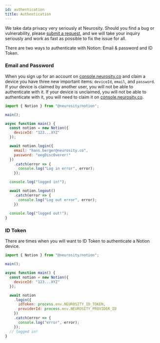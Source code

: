 ```yaml
---
id: authentication
title: Authentication
---
```

We take data privacy very seriously at Neurosity. Should you find a bug or vulnerability, please [submit a request](support.neurosity.co), and we will take your inquiry seriously and work as fast as possible to fix the issue for all.

There are two ways to authenticate with Notion: Email & password and ID Token.

### Email and Password

When you sign up for an account on [console.neurosity.co](console.neurosity.co) and claim a device you have three new important items: `deviceId`, `email`, and `password`. If your device is claimed by another user, you will not be able to authenticate with it. If your device is unclaimed, you will not be able to authenticate with it, you will need to claim it on [console.neurosity.co](console.neurosity.co).

```js
import { Notion } from "@neurosity/notion";

main();

async function main() {
  const notion = new Notion({
    deviceId: "123...XYZ"
  });

  await notion.login({
    email: "hans.berger@neurosity.co",
    password: "eegDisc0verer!"
  })
    .catch(error => {
      console.log("Log in error", error);
    });

  console.log("logged in!");

  await notion.logout()
    .catch(error => {
      console.log("Log out error", error);
    })
  
  console.log("logged out!");
}
```

### ID Token

There are times when you will want to ID Token to authenticate a Notion device. 

```js
import { Notion } from "@neurosity/notion";

main();

async function main() {
  const notion = new Notion({
    deviceId: "123...XYZ"
  });

  await notion
    .login({
      idToken: process.env.NEUROSITY_ID_TOKEN,
      providerId: process.env.NEUROSITY_PROVIDER_ID
    })
    .catch(error => {
      console.log("error", error);
    });
  // logged in!
}
```
